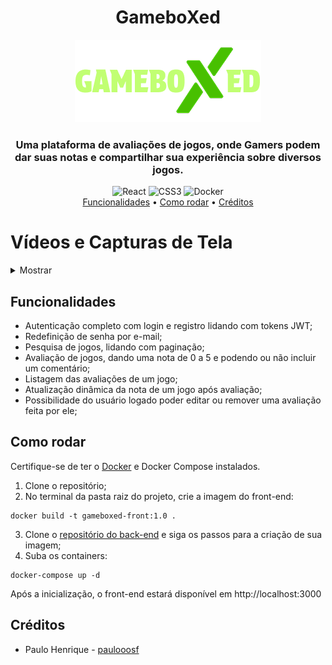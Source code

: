<div align="center">
    <h1>GameboXed</h1>   
    <img alt="Logo do projeto" src="./src/assets/logo.png">
    <h3>Uma plataforma de avaliações de jogos, onde Gamers podem dar suas notas e compartilhar sua experiência sobre diversos jogos.</h4>
    <img alt="React" src="https://img.shields.io/badge/REACT-%2361DAFB?style=for-the-badge&logo=REACT&logoColor=%2361DAFB&labelColor=black">
    <img alt="CSS3" src="https://img.shields.io/badge/css-%231572B6?style=for-the-badge&logo=css3&logoColor=%231572B6&labelColor=black">
    <img alt="Docker" src="https://img.shields.io/badge/docker-%232496ED?style=for-the-badge&logo=docker&logoColor=%232496ED&labelColor=black">
</div>
<div align="center">
  <a href="#funcionalidades">Funcionalidades</a> •
  <a href="#como-rodar">Como rodar</a> •
  <a href="#créditos">Créditos</a>
</div>

# Vídeos e Capturas de Tela
<details><summary>Mostrar</summary>
    <h2>Visão Geral</h1>
    <a href="https://youtu.be/a3WwV8_MXiI?si=DkYlz2kKf9j0N-SN">Vídeo</a>
    <h2>Início</h1>
    <img alt="Captura de tela do projeto" src="https://i.imgur.com/wcLXn0J.jpeg">
    <h2>Login e Redefinição de senha</h1>
    <a href="https://youtu.be/MgrxG1FmuIY?si=DVXJLIHNrAaroUWo">Vídeo</a>
    <img alt="Captura de tela do projeto" src="https://i.imgur.com/23PHR5w.png">
    <img alt="Captura de tela do projeto" src="https://i.imgur.com/lQ1heBb.png">
    <h2>Pesquisa</h1>
    <img alt="Captura de tela do projeto" src="https://i.imgur.com/6IyyMhQ.png">
    <h2>Página de Jogo</h1>
    <img alt="Captura de tela do projeto" src="https://i.imgur.com/ZU7NclF.png">
    <h2>Menu de Avaliação</h1>
    <img alt="Captura de tela do projeto" src="https://i.imgur.com/wWF4TuD.png">
</details>

## Funcionalidades
- Autenticação completo com login e registro lidando com tokens JWT;
- Redefinição de senha por e-mail;
- Pesquisa de jogos, lidando com paginação;
- Avaliação de jogos, dando uma nota de 0 a 5 e podendo ou não incluir um comentário;
- Listagem das avaliações de um jogo;
- Atualização dinâmica da nota de um jogo após avaliação;
- Possibilidade do usuário logado poder editar ou remover uma avaliação feita por ele;
## Como rodar
Certifique-se de ter o [Docker](https://docs.docker.com/get-started/get-docker/) e Docker Compose instalados.
1. Clone o repositório;
2. No terminal da pasta raiz do projeto, crie a imagem do front-end:
```
docker build -t gameboxed-front:1.0 .
```
3. Clone o [repositório do back-end](https://github.com/paulooosf/gameboxed-back) e siga os passos para a criação de sua imagem;
4. Suba os containers:
```
docker-compose up -d
```
Após a inicialização, o front-end estará disponível em http://localhost:3000
## Créditos
- Paulo Henrique - [paulooosf](http://github.com/paulooosf)
